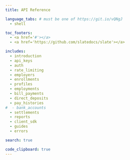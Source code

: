 ```yaml
---
title: API Reference

language_tabs: # must be one of https://git.io/vQNgJ
  - shell

toc_footers:
  - <a href='#'></a>
  - <a href='https://github.com/slatedocs/slate'></a>

includes:
  - introduction
  - api_keys
  - auth
  - rate_limiting
  - employers
  - enrollments
  - profiles
  - employments
  - bill_payments
  - direct_deposits
  - pay_histories
#  - bank_accounts
  - settlements
  - reports
  - client_sdk
  - guides
  - errors

search: true

code_clipboard: true
---
```

